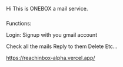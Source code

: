 Hi This is ONEBOX a mail service.

###
Functions:

Login: Signup with you gmail account

Check all the mails
Reply to them
Delete
Etc...


https://reachinbox-alpha.vercel.app/